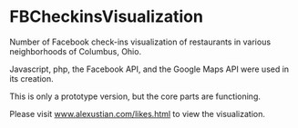 FBCheckinsVisualization
====================

Number of Facebook check-ins visualization of restaurants in various neighborhoods of Columbus, Ohio.

Javascript, php, the Facebook API, and the Google Maps API were used in its creation.  

This is only a prototype version, but the core parts are functioning.  

Please visit www.alexustian.com/likes.html to view the visualization.


